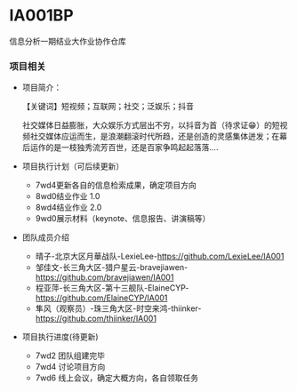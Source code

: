 # IA001BP
信息分析一期结业大作业协作仓库

### 项目相关

- 项目简介：

  【关键词】短视频；互联网；社交；泛娱乐；抖音

  社交媒体日益膨胀，大众娱乐方式层出不穷，以抖音为首（待求证😁）的短视频社交媒体应运而生，是浪潮翻滚时代所趋，还是创造的灵感集体迸发；在幕后运作的是一枝独秀流芳百世，还是百家争鸣起起落落....

- 项目执行计划（可后续更新）

  - 7wd4更新各自的信息检索成果，确定项目方向
  - 8wd0结业作业 1.0
  - 8wd4结业作业 2.0
  - 9wd0展示材料（keynote、信息报告、讲演稿等）


- 团队成员介绍

  - 晴子-北京大区月華战队-LexieLee-https://github.com/LexieLee/IA001
  - 邹佳文-长三角大区-猎户星云-bravejiawen-https://github.com/bravejiawen/IA001
  - 程亚萍-长三角大区-第十三舰队-ElaineCYP-https://github.com/ElaineCYP/IA001
  - 隼风（观察员）-珠三角大区-时空来鸿-thiinker-https://github.com/thiinker/IA001


- 项目执行进度(待更新)
  - 7wd2 团队组建完毕
  - 7wd4 讨论项目方向
  - 7wd6 线上会议，确定大概方向，各自领取任务
